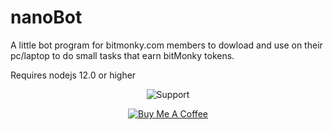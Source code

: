 # nanoBot
A little bot program for bitmonky.com members to dowload and use on their pc/laptop to do small tasks that earn bitMonky tokens.

Requires nodejs 12.0 or higher

<div align='center'>

![Support](https://img.shields.io/badge/support-financing-green.svg)


[![Buy Me A Coffee](https://www.buymeacoffee.com/assets/img/custom_images/orange_img.png)](https://www.buymeacoffee.com/petergs6)

</div>
